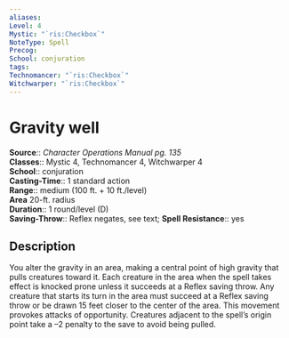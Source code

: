 ```yaml
---
aliases: 
Level: 4
Mystic: "`ris:Checkbox`"
NoteType: Spell
Precog: 
School: conjuration 
tags: 
Technomancer: "`ris:Checkbox`"
Witchwarper: "`ris:Checkbox`"
---
```


# Gravity well

**Source**:: _Character Operations Manual pg. 135_  
**Classes**:: Mystic 4, Technomancer 4, Witchwarper 4  
**School**:: conjuration  
**Casting-Time**:: 1 standard action  
**Range**:: medium (100 ft. + 10 ft./level)  
**Area** 20-ft. radius  
**Duration**:: 1 round/level (D)  
**Saving-Throw**:: Reflex negates, see text;
**Spell Resistance**:: yes

## Description

You alter the gravity in an area, making a central point of high gravity that pulls creatures toward it. Each creature in the area when the spell takes effect is knocked prone unless it succeeds at a Reflex saving throw. Any creature that starts its turn in the area must succeed at a Reflex saving throw or be drawn 15 feet closer to the center of the area. This movement provokes attacks of opportunity. Creatures adjacent to the spell’s origin point take a –2 penalty to the save to avoid being pulled.
